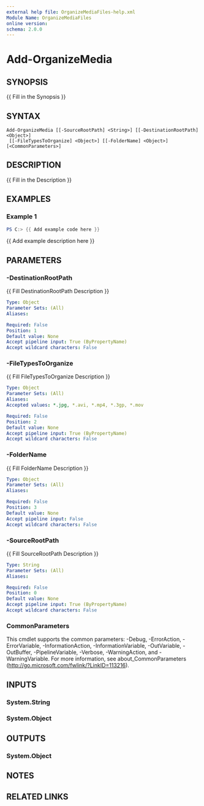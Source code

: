 ```yaml
---
external help file: OrganizeMediaFiles-help.xml
Module Name: OrganizeMediaFiles
online version:
schema: 2.0.0
---
```


# Add-OrganizeMedia

## SYNOPSIS
{{ Fill in the Synopsis }}

## SYNTAX

```
Add-OrganizeMedia [[-SourceRootPath] <String>] [[-DestinationRootPath] <Object>]
 [[-FileTypesToOrganize] <Object>] [[-FolderName] <Object>] [<CommonParameters>]
```

## DESCRIPTION
{{ Fill in the Description }}

## EXAMPLES

### Example 1
```powershell
PS C:> {{ Add example code here }}
```

{{ Add example description here }}

## PARAMETERS

### -DestinationRootPath
{{ Fill DestinationRootPath Description }}

```yaml
Type: Object
Parameter Sets: (All)
Aliases:

Required: False
Position: 1
Default value: None
Accept pipeline input: True (ByPropertyName)
Accept wildcard characters: False
```

### -FileTypesToOrganize
{{ Fill FileTypesToOrganize Description }}

```yaml
Type: Object
Parameter Sets: (All)
Aliases:
Accepted values: *.jpg, *.avi, *.mp4, *.3gp, *.mov

Required: False
Position: 2
Default value: None
Accept pipeline input: True (ByPropertyName)
Accept wildcard characters: False
```

### -FolderName
{{ Fill FolderName Description }}

```yaml
Type: Object
Parameter Sets: (All)
Aliases:

Required: False
Position: 3
Default value: None
Accept pipeline input: False
Accept wildcard characters: False
```

### -SourceRootPath
{{ Fill SourceRootPath Description }}

```yaml
Type: String
Parameter Sets: (All)
Aliases:

Required: False
Position: 0
Default value: None
Accept pipeline input: True (ByPropertyName)
Accept wildcard characters: False
```

### CommonParameters
This cmdlet supports the common parameters: -Debug, -ErrorAction, -ErrorVariable, -InformationAction, -InformationVariable, -OutVariable, -OutBuffer, -PipelineVariable, -Verbose, -WarningAction, and -WarningVariable. For more information, see about_CommonParameters (http://go.microsoft.com/fwlink/?LinkID=113216).

## INPUTS

### System.String

### System.Object

## OUTPUTS

### System.Object
## NOTES

## RELATED LINKS
